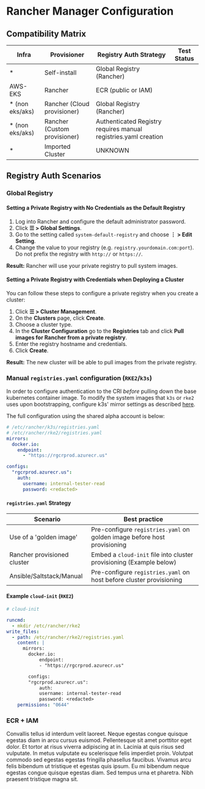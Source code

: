 # Rancher Manager Configuration

## Compatibility Matrix
| Infra           | Provisioner                  | Registry Auth Strategy                                           | Test Status |
|-----------------|------------------------------|------------------------------------------------------------------|-------------|
| *               | Self-install                 | Global Registry (Rancher)                                        |             |
| AWS-EKS         | Rancher                      | ECR (public or IAM)                                              |             |
| * (non eks/aks) | Rancher (Cloud provisioner)  | Global Registry (Rancher)                                        |             |
| * (non eks/aks) | Rancher (Custom provisioner) | Authenticated Registry requires manual registries.yaml creation  |             |
| *               | Imported Cluster             | UNKNOWN                                                          |             |

## Registry Auth Scenarios
### Global Registry

#### Setting a Private Registry with No Credentials as the Default Registry
1. Log into Rancher and configure the default administrator password.
1. Click **☰ > Global Settings**.
1. Go to the setting called `system-default-registry` and choose **⋮ > Edit Setting**.
1. Change the value to your registry (e.g. `registry.yourdomain.com:port`). Do not prefix the registry with `http://` or `https://`.

**Result:** Rancher will use your private registry to pull system images.

#### Setting a Private Registry with Credentials when Deploying a Cluster

You can follow these steps to configure a private registry when you create a cluster:

1. Click **☰ > Cluster Management**.
1. On the **Clusters** page, click **Create**.
1. Choose a cluster type.
1. In the **Cluster Configuration** go to the **Registries** tab and click **Pull images for Rancher from a private registry**.
1. Enter the registry hostname and credentials.
1. Click **Create**.

**Result:** The new cluster will be able to pull images from the private registry.


### Manual `registries.yaml` configuration (`RKE2`/`k3s`)
In order to configure authentication to the CRI *before* pulling down the base kubernetes container image. To modify the system images that `k3s` or `rke2` uses upon bootstrapping, configure k3s' mirror settings as described [here](https://rancher.com/docs/k3s/latest/en/installation/private-registry/#mirrors).

The full configuration using the shared alpha account is below:

```yaml
# /etc/rancher/k3s/registries.yaml
# /etc/rancher/rke2/registries.yaml
mirrors:
  docker.io:
    endpoint:
      - "https://rgcrprod.azurecr.us"

configs:
  "rgcrprod.azurecr.us":
    auth:
      username: internal-tester-read
      password: <redacted>
```

#### `registries.yaml` Strategy 
| Scenario                    | Best practice                                                            |   
|-----------------------------|--------------------------------------------------------------------------|
| Use of a 'golden image'     | Pre-configure `registries.yaml` on golden image before host provisioning |   
| Rancher provisioned cluster | Embed a `cloud-init` file into cluster provisioning (Example below)          |   
| Ansible/Saltstack/Manual    | Pre-configure `registries.yaml` on host before cluster provisioning      |   

#### Example `cloud-init` (`RKE2`)
```yaml
# cloud-init

runcmd:
  - mkdir /etc/rancher/rke2
write_files:
  - path: /etc/rancher/rke2/registries.yaml
    content: |
      mirrors:
        docker.io:
            endpoint:
            - "https://rgcrprod.azurecr.us"

        configs:
        "rgcrprod.azurecr.us":
            auth:
            username: internal-tester-read
            password: <redacted>
    permissions: "0644"
```

### ECR + IAM

Convallis tellus id interdum velit laoreet. Neque egestas congue quisque egestas diam in arcu cursus euismod. Pellentesque sit amet porttitor eget dolor. Et tortor at risus viverra adipiscing at in. Lacinia at quis risus sed vulputate. In metus vulputate eu scelerisque felis imperdiet proin. Volutpat commodo sed egestas egestas fringilla phasellus faucibus. Vivamus arcu felis bibendum ut tristique et egestas quis ipsum. Eu mi bibendum neque egestas congue quisque egestas diam. Sed tempus urna et pharetra. Nibh praesent tristique magna sit.
